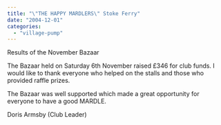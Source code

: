 ```yaml
---
title: "\"THE HAPPY MARDLERS\" Stoke Ferry"
date: "2004-12-01"
categories: 
  - "village-pump"
---
```


Results of the November Bazaar

The Bazaar held on Saturday 6th November raised £346 for club funds. I would like to thank everyone who helped on the stalls and those who provided raffle prizes.

The Bazaar was well supported which made a great opportunity for everyone to have a good MARDLE.

Doris Armsby (Club Leader)
